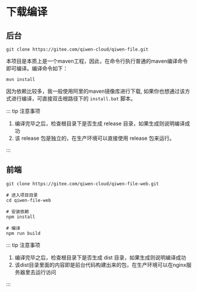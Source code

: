 # 下载编译


## 后台
```shell
git clone https://gitee.com/qiwen-cloud/qiwen-file.git
```

本项目是本质上是一个maven工程，因此，在命令行执行普通的maven编译命令即可编译。编译命令如下：

```shell
mvn install 
``` 

因为依赖比较多，我一般使用阿里的maven镜像库进行下载, 如果你也想通过该方式进行编译，可直接双击根路径下的 `install.bat` 脚本。


::: tip 注意事项

1. 编译完毕之后，检查根目录下是否生成 release 目录，如果生成则说明编译成功
2. 该 release 包是独立的，在生产环境可以直接使用 release 包来运行。

:::



## 前端

```shell
git clone https://gitee.com/qiwen-cloud/qiwen-file-web.git
```

```shell
# 进入项目目录
cd qiwen-file-web

# 安装依赖
npm install

# 编译
npm run build
```

::: tip 注意事项

1. 编译完毕之后，检查根目录下是否生成 dist 目录，如果生成则说明编译成功
2. 该dist目录里面的内容即是前台代码构建出来的包，在生产环境可以在nginx服务器里去运行访问

:::


